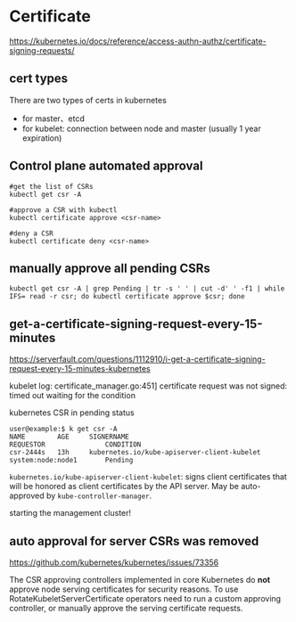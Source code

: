 # Certificate

https://kubernetes.io/docs/reference/access-authn-authz/certificate-signing-requests/

## cert types
There are two types of certs in kubernetes
- for master、etcd
- for kubelet: connection between node and master (usually 1 year expiration)

## Control plane automated approval
```
#get the list of CSRs
kubectl get csr -A

#approve a CSR with kubectl
kubectl certificate approve <csr-name>

#deny a CSR
kubectl certificate deny <csr-name>
```

## manually approve all pending CSRs
```
kubectl get csr -A | grep Pending | tr -s ' ' | cut -d' ' -f1 | while IFS= read -r csr; do kubectl certificate approve $csr; done
```

## get-a-certificate-signing-request-every-15-minutes
https://serverfault.com/questions/1112910/i-get-a-certificate-signing-request-every-15-minutes-kubernetes

kubelet log: 
certificate_manager.go:451] certificate request was not signed: timed out waiting for the condition

kubernetes CSR in pending status
```
user@example:$ k get csr -A
NAME        AGE     SIGNERNAME                                    REQUESTOR               CONDITION
csr-2444s   13h     kubernetes.io/kube-apiserver-client-kubelet   system:node:node1       Pending
```
`kubernetes.io/kube-apiserver-client-kubelet`: signs client certificates that will be honored as client certificates by the API server. 
May be auto-approved by `kube-controller-manager`.

starting the management cluster!

## auto approval for server CSRs was removed
https://github.com/kubernetes/kubernetes/issues/73356

The CSR approving controllers implemented in core Kubernetes do **not** approve node serving certificates for security reasons. To use RotateKubeletServerCertificate operators need to run a custom approving controller, or manually approve the serving certificate requests.
